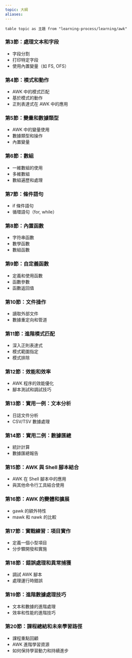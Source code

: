 ```yaml
---
topic: 大綱
aliases:
---
```


```dataview
table topic as 主題 from "learning-process/learning/awk"
```

### 第3節：處理文本和字段

- 字段分割
- 打印特定字段
- 使用內置變量（如 FS, OFS）

### 第4節：模式和動作

- AWK 中的模式匹配
- 基於模式的動作
- 正則表達式在 AWK 中的應用

### 第5節：變量和數據類型

- AWK 中的變量使用
- 數據類型和操作
- 內置變量

### 第6節：數組

- 一維數組的使用
- 多維數組
- 數組遍歷和處理

### 第7節：條件語句

- if 條件語句
- 循環語句（for, while）

### 第8節：內置函數

- 字符串函數
- 數學函數
- 數組函數

### 第9節：自定義函數

- 定義和使用函數
- 函數參數
- 函數返回值

### 第10節：文件操作

- 讀取外部文件
- 數據重定向和管道

### 第11節：進階模式匹配

- 深入正則表達式
- 模式範圍指定
- 模式排除

### 第12節：效能和效率

- AWK 程序的效能優化
- 腳本測試和調試技巧

### 第13節：實用一例：文本分析

- 日誌文件分析
- CSV/TSV 數據處理

### 第14節：實用二例：數據匯總

- 統計計算
- 數據匯總報告

### 第15節：AWK 與 Shell 腳本結合

- AWK 在 Shell 腳本中的應用
- 與其他命令行工具結合使用

### 第16節：AWK 的變體和擴展

- gawk 的額外特性
- mawk 和 nawk 的比較

### 第17節：實戰練習：項目實作

- 定義一個小型項目
- 分步驟開發和實施

### 第18節：錯誤處理和異常捕獲

- 調試 AWK 腳本
- 處理運行時錯誤

### 第19節：進階數據處理技巧

- 文本和數據的進階處理
- 效率和性能的進階技巧

### 第20節：課程總結和未來學習路徑

- 課程重點回顧
- AWK 進階學習資源
- 如何保持學習動力和持續進步
